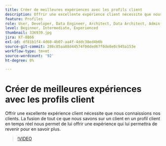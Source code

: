 ```yaml
---
title: Créer de meilleures expériences avec les profils client
description: Offrir une excellente expérience client nécessite que nous connaissions nos clients. La fusion de tout ce que nous savons sur un client en un profil client en temps réel nous permet de lui offrir une expérience qui lui permettra de revenir pour en savoir plus.
feature: Profiles
role: User, Developer, Data Engineer, Architect, Data Architect, Admin, Leader
level: Beginner, Intermediate, Experienced
thumbnail: 336939.jpg
jira: KT-8866
exl-id: df81b1f4-4d60-4b07-aa4f-4ddc38ed4b6b
source-git-commit: 286c85aa88d44574f00ded67f0de8e0c945a153e
workflow-type: tm+mt
source-wordcount: '92'
ht-degree: 0%

---
```


# Créer de meilleures expériences avec les profils client

Offrir une excellente expérience client nécessite que nous connaissions nos clients. La fusion de tout ce que nous savons sur un client en un profil client en temps réel nous permet de lui offrir une expérience qui lui permettra de revenir pour en savoir plus.

>[!VIDEO](https://video.tv.adobe.com/v/336939/?learn=on&enablevpops)
